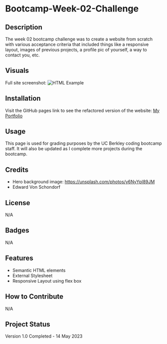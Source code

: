 # Bootcamp-Week-02-Challenge

## Description

The week 02 bootcamp challenge was to create a website from scratch with various acceptance criteria that included things like a responsive layout, images of previous projects, a profile pic of yourself, a way to contact you, etc. 

## Visuals

Full site screenshot:
![HTML Example](./assets/img/fullSitescreenshot.png)

## Installation

Visit the GitHub pages link to see the refactored version of the website: [My Portfolio](https://torvec.github.io/challenge_2_myPortfolio/)

## Usage

This page is used for grading purposes by the UC Berkley coding bootcamp staff. It will also be updated as I complete more projects during the bootcamp.

## Credits

- Hero background image: https://unsplash.com/photos/y6NyYpl89JM
- Edward Von Schondorf

## License

N/A

## Badges

N/A

## Features

- Semantic HTML elements
- External Stylesheet
- Responsive Layout using flex box

## How to Contribute

N/A

## Project Status

Version 1.0 Completed - 14 May 2023
